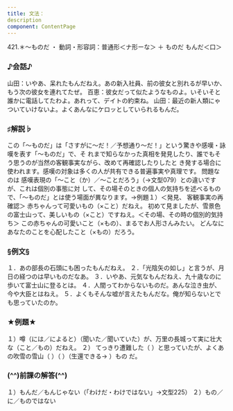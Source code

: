 ```yaml
---
title: 文法：
description
component: ContentPage
---
```



421.＊～ものだ ・
動詞・形容詞：普通形＜ナ形ーな＞ ＋ ものだ
もんだ＜口＞
### ♪会話♪
山田：いやあ、呆れたもんだねえ。あの新入社員、前の彼女と別れるが早いか、もう次の彼女を連れてたぜ。 百恵：彼女だって似たようなものよ。いそいそと誰かに電話してたわよ。あれって、デイトの約束ね。 山田：最近の新人類にゃついていけないよ。よくあんなにケロッとしていられるもんだ。
### ♯解説♭
この「～ものだ」は「さすがに～だ！／予想通り～だ！」という驚きや感嘆・詠嘆を表す「～ものだ」で、そ れまで知らなかった真相を発見したり、誰でもそう思うのが当然の客観事実ながら、改めて再確認したりしたと き発する場合に使われます。感嘆の対象は多くの人が共有できる普遍事実や真理です。
問題なのは 感嘆表現の「～こと（か）／～ことだろう」（→文型079）との違いですが、これは個別の事態に対 して、その場そのときの個人の気持ちを述べるもので、「～ものだ」とは使う場面が異なります。→例題１）＜発見、 客観事実の再確認＞
赤ちゃんって可愛いもの（×こと）だねえ。 初めて見ましたが、雪景色の富士山って、美しいもの（×こと）ですねえ。＜その場、その時の個別的気持
ち＞
この赤ちゃんの可愛いこと（×もの）、まるでお人形さんみたい。 どんなにあなたのことを心配したこと（×もの）だろう。
### §例文§
１．あの部長の石頭にも困ったもんだねえ。
２．「光陰矢の如し」と言うが、月日の経つのは早いものだなあ。
３．いやあ、元気なもんだねえ、九十歳なのに歩いて富士山に登るとは。
４．人間ってわからないものだ。あんな泣き虫が、今や大臣とはねえ。
５．よくもそんな嘘が言えたもんだな。俺が知らないとでも思っていたのか。
### ★例題★
１）噂（には／によると）（聞いた／聞いていた）が、万里の長城って実に壮大な（こと／もの）だねえ。
２） てっきり遭難した（ ）と思っていたが、よくあの吹雪の雪山（ ）（ ）（生還できる→ ）もの
だ。      
### (^^)前課の解答(^^)
１）もんだ／もんじゃない（「わけだ・わけではない」→文型225）
２）もの／に／ものではない

